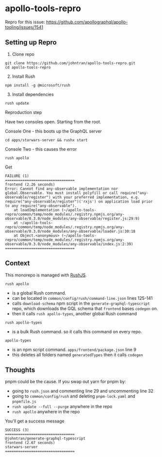 # apollo-tools-repro

Repro for this issue: https://github.com/apollographql/apollo-tooling/issues/1541

## Setting up Repro

1. Clone repo

```console
git clone https://github.com/johntran/apollo-tools-repro.git
cd apollo-tools-repro
```

2. Install Rush

```console
npm install -g @microsoft/rush
```

3. Install dependencies

```console
rush update
```

Reproduction step

Have two consoles open. Starting from the root.

Console One - this boots up the GraphQL server

```console
cd apps/starwars-server && rushx start
```

Console Two - this causes the error

```console
rush apollo
```

Get

```console
FAILURE (1)
================================
frontend (2.26 seconds)
Error: Cannot find any-observable implementation nor global.Observable. You must install polyfill or call require("any-observable/register") with your preferred implementation, e.g. require("any-observable/register")('rxjs') on application load prior to any require("any-observable").
    at loadImplementation (~/apollo-tools-repro/common/temp/node_modules/.registry.npmjs.org/any-observable/0.3.0/node_modules/any-observable/register.js:29:9)
    at ~/apollo-tools-repro/common/temp/node_modules/.registry.npmjs.org/any-observable/0.3.0/node_modules/any-observable/loader.js:30:18
    at Object.<anonymous> (~/apollo-tools-repro/common/temp/node_modules/.registry.npmjs.org/any-observable/0.3.0/node_modules/any-observable/index.js:2:39)
================================
```

## Context

This monorepo is managed with [RushJS](https://rushjs.io/).

`rush apollo`

- is a global Rush command.
- can be located in `common/config/rush/command-line.json` lines 125-141
- calls `download-schema` npm script in the `generate-graphql-typescript` repo, which downloads the GQL schema that `frontend` bases `codegen` on.
- then it calls `rush apollo-types`, another global Rush command

`rush apollo-types`

- is a bulk Rush command. so it calls this command on every repo.

`apollo-types`

- is an npm script command. `apps/frontend/package.json` line 9
- this deletes all folders named `generatedTypes` then it calls `codegen`

## Thoughts

pnpm could be the cause. If you swap out yarn for pnpm by:

- going to `rush.json` and commenting line 29 and uncommenting line 32
- going to `common/config/rush` and deleting `pnpm-lock.yaml` and `pnpmfile.js`
- `rush update --full --purge` anywhere in the repo
- `rush apollo` anywhere in the repo

You'll get a success message

```console
SUCCESS (3)
================================
@johntran/generate-graphql-typescript
frontend (2.67 seconds)
starwars-server
================================
```
